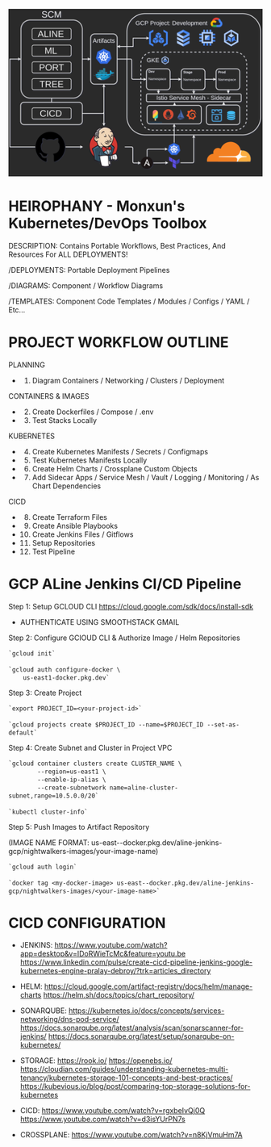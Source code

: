 ![GCP-Cluster-Diagram](diagrams/GCPClusterDeployment.drawio.png) 
# HEIROPHANY - Monxun's Kubernetes/DevOps Toolbox

DESCRIPTION: Contains Portable Workflows, Best Practices, And Resources For ALL DEPLOYMENTS!

/DEPLOYMENTS: 
Portable Deployment Pipelines

/DIAGRAMS: 
Component / Workflow Diagrams

/TEMPLATES: 
Component Code Templates / Modules / Configs / YAML / Etc...

# PROJECT WORKFLOW OUTLINE

PLANNING
- 1. Diagram Containers / Networking / Clusters / Deployment

CONTAINERS & IMAGES
- 2. Create Dockerfiles / Compose / .env
- 3. Test Stacks Locally

KUBERNETES
- 4. Create Kubernetes Manifests / Secrets / Configmaps
- 5. Test Kubernetes Manifests Locally
- 6. Create Helm Charts / Crossplane Custom Objects
- 7. Add Sidecar Apps / Service Mesh / Vault / Logging / Monitoring / As Chart Dependencies

CICD
- 8. Create Terraform Files
- 9. Create Ansible Playbooks
- 10. Create Jenkins Files / Gitflows
- 11. Setup Repositories
- 12. Test Pipeline


# GCP ALine Jenkins CI/CD Pipeline 

Step 1: Setup GCLOUD CLI
https://cloud.google.com/sdk/docs/install-sdk

* AUTHENTICATE USING SMOOTHSTACK GMAIL


Step 2: Configure GClOUD CLI & Authorize Image / Helm Repositories

    `gcloud init`

    `gcloud auth configure-docker \
        us-east1-docker.pkg.dev`


Step 3: Create Project

    `export PROJECT_ID=<your-project-id>`

    `gcloud projects create $PROJECT_ID --name=$PROJECT_ID --set-as-default`


Step 4: Create Subnet and Cluster in Project VPC

    `gcloud container clusters create CLUSTER_NAME \
            --region=us-east1 \
            --enable-ip-alias \
            --create-subnetwork name=aline-cluster-subnet,range=10.5.0.0/20`

    `kubectl cluster-info`


Step 5: Push Images to Artifact Repository

(IMAGE NAME FORMAT: us-east--docker.pkg.dev/aline-jenkins-gcp/nightwalkers-images/your-image-name)

    `gcloud auth login`

    `docker tag <my-docker-image> us-east--docker.pkg.dev/aline-jenkins-gcp/nightwalkers-images/<your-image-name>`


# CICD CONFIGURATION

- JENKINS:
https://www.youtube.com/watch?app=desktop&v=IDoRWieTcMc&feature=youtu.be
https://www.linkedin.com/pulse/create-cicd-pipeline-jenkins-google-kubernetes-engine-pralay-debroy/?trk=articles_directory

- HELM:
https://cloud.google.com/artifact-registry/docs/helm/manage-charts
https://helm.sh/docs/topics/chart_repository/

- SONARQUBE:
https://kubernetes.io/docs/concepts/services-networking/dns-pod-service/
https://docs.sonarqube.org/latest/analysis/scan/sonarscanner-for-jenkins/
https://docs.sonarqube.org/latest/setup/sonarqube-on-kubernetes/

- STORAGE:
https://rook.io/
https://openebs.io/
https://cloudian.com/guides/understanding-kubernetes-multi-tenancy/kubernetes-storage-101-concepts-and-best-practices/
https://kubevious.io/blog/post/comparing-top-storage-solutions-for-kubernetes

- CICD:
https://www.youtube.com/watch?v=rgxbeIvQj0Q
https://www.youtube.com/watch?v=d3isYUrPN7s

- CROSSPLANE:
https://www.youtube.com/watch?v=n8KjVmuHm7A

